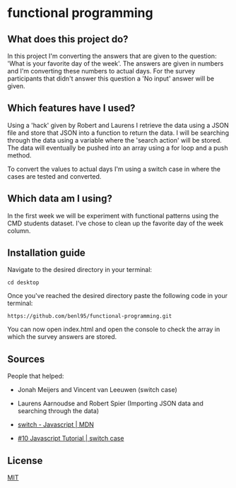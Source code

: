 # functional programming

## What does this project do?

In this project I'm converting the answers that are given to the question: 'What is your favorite day of the week'. The answers are given in numbers and I'm converting these numbers to actual days. For the survey participants that didn't answer this question a 'No input' answer will be given. 

## Which features have I used?

Using a 'hack' given by Robert and Laurens I retrieve the data using a JSON file and store that JSON into a function to return the data. I will be searching through the data using a variable where the 'search action' will be stored. The data will eventually be pushed into an array using a for loop and a push method.

To convert the values to actual days I'm using a switch case in where the cases are tested and converted. 

## Which data am I using?

In the first week we will be experiment with functional patterns using the CMD students dataset. I've chose to clean up the favorite day of the week column. 

## Installation guide

Navigate to the desired directory in your terminal:

`cd desktop`

Once you've reached the desired directory paste the following code in your terminal:

`https://github.com/benl95/functional-programming.git`

You can now open index.html and open the console to check the array in which the survey answers are stored. 

## Sources
People that helped:

* Jonah Meijers and Vincent van Leeuwen (switch case)
* Laurens Aarnoudse and Robert Spier (Importing JSON data and searching through the data)

* [switch - Javascript | MDN](https://developer.mozilla.org/en-US/docs/Web/JavaScript/Reference/Statements/switch)
* [#10 Javascript Tutorial | switch case](https://www.youtube.com/watch?v=OWQUBfWaxBw&t=94s&ab_channel=Telusko)

## License
[MIT](https://choosealicense.com/licenses/mit/)


